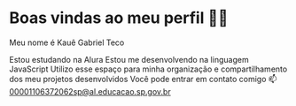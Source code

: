 #  Boas vindas ao meu perfil 💙💙
Meu nome é Kauê Gabriel Teco

Estou estudando na Alura
Estou me desenvolvendo na linguagem JavaScript
Utilizo esse espaço para minha organização e compartilhamento dos meu projetos desenvolvidos
Você pode entrar em contato comigo 📫
00001106372062sp@al.educacao.sp.gov.br

